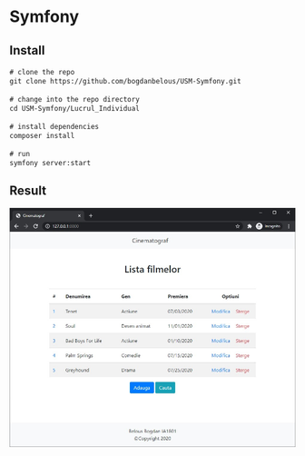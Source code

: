 # Symfony
## Install

```shell
# clone the repo
git clone https://github.com/bogdanbelous/USM-Symfony.git

# change into the repo directory
cd USM-Symfony/Lucrul_Individual

# install dependencies
composer install

# run
symfony server:start
```

## Result
![Home Page](result/2-home-page.jpg)